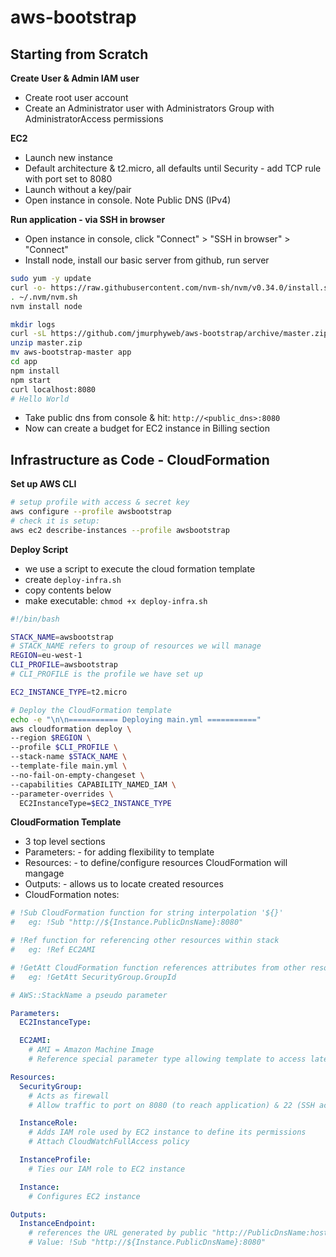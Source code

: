 # aws-bootstrap

## Starting from Scratch

**Create User & Admin IAM user**
- Create root user account
- Create an Administrator user with Administrators Group with AdministratorAccess permissions

**EC2**
- Launch new instance
- Default architecture & t2.micro, all defaults until Security - add TCP rule with port set to 8080
- Launch without a key/pair
- Open instance in console. Note Public DNS (IPv4) 

**Run application - via SSH in browser**
- Open instance in console, click "Connect" > "SSH in browser" > "Connect"
- Install node, install our basic server from github, run server

```bash
sudo yum -y update 
curl -o- https://raw.githubusercontent.com/nvm-sh/nvm/v0.34.0/install.sh | bash
. ~/.nvm/nvm.sh
nvm install node
```
```bash
mkdir logs
curl -sL https://github.com/jmurphyweb/aws-bootstrap/archive/master.zip --output master.zip
unzip master.zip
mv aws-bootstrap-master app
cd app
npm install
npm start
curl localhost:8080
# Hello World
```
- Take public dns from console & hit: `http://<public_dns>:8080`
- Now can create a budget for EC2 instance in Billing section

## Infrastructure as Code - CloudFormation

**Set up AWS CLI**
```bash
# setup profile with access & secret key
aws configure --profile awsbootstrap
# check it is setup:
aws ec2 describe-instances --profile awsbootstrap
```

**Deploy Script**
- we use a script to execute the cloud formation template
- create `deploy-infra.sh`
- copy contents below
- make executable: `chmod +x deploy-infra.sh`
```bash
#!/bin/bash

STACK_NAME=awsbootstrap 
# STACK_NAME refers to group of resources we will manage
REGION=eu-west-1 
CLI_PROFILE=awsbootstrap
# CLI_PROFILE is the profile we have set up

EC2_INSTANCE_TYPE=t2.micro 

# Deploy the CloudFormation template
echo -e "\n\n=========== Deploying main.yml ==========="
aws cloudformation deploy \
--region $REGION \
--profile $CLI_PROFILE \
--stack-name $STACK_NAME \
--template-file main.yml \
--no-fail-on-empty-changeset \
--capabilities CAPABILITY_NAMED_IAM \
--parameter-overrides \
  EC2InstanceType=$EC2_INSTANCE_TYPE
```

**CloudFormation Template**
- 3 top level sections
- Parameters: - for adding flexibility to template
- Resources: - to define/configure resources CloudFormation will mangage
- Outputs: - allows us to locate created resources
- CloudFormation notes:
```yaml
# !Sub CloudFormation function for string interpolation '${}'
#   eg: !Sub "http://${Instance.PublicDnsName}:8080" 

# !Ref function for referencing other resources within stack 
#   eg: !Ref EC2AMI

# !GetAtt CloudFormation function references attributes from other resources
#   eg: !GetAtt SecurityGroup.GroupId

# AWS::StackName a pseudo parameter
```

```yaml
Parameters:
  EC2InstanceType:

  EC2AMI:
    # AMI = Amazon Machine Image
    # Reference special parameter type allowing template to access latest AMI

Resources:
  SecurityGroup: 
    # Acts as firewall
    # Allow traffic to port on 8080 (to reach application) & 22 (SSH access)

  InstanceRole:
    # Adds IAM role used by EC2 instance to define its permissions
    # Attach CloudWatchFullAccess policy

  InstanceProfile:
    # Ties our IAM role to EC2 instance

  Instance: 
    # Configures EC2 instance

Outputs:
  InstanceEndpoint:
    # references the URL generated by public "http://PublicDnsName:host"
    # Value: !Sub "http://${Instance.PublicDnsName}:8080"



```

